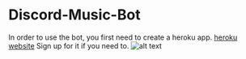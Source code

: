 # Discord-Music-Bot
In order to use the bot, you first need to create a heroku app. 
[heroku website](https://id.heroku.com/login)
Sign up for it if you need to.
![alt text](https://github.com/realmaomao/Discord-Music-Bot/blob/commands/music-bot.png?raw=true)
